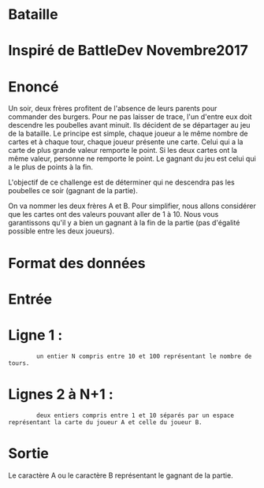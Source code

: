 # Bataille
# Inspiré de BattleDev Novembre2017

# Enoncé
Un soir, deux frères profitent de l'absence de leurs parents pour commander des burgers. Pour ne pas laisser de trace, l'un d'entre eux doit descendre les poubelles avant minuit. Ils décident de se départager au jeu de la bataille. Le principe est simple, chaque joueur a le même nombre de cartes et à chaque tour, chaque joueur présente une carte. Celui qui a la carte de plus grande valeur remporte le point. Si les deux cartes ont la même valeur, personne ne remporte le point. Le gagnant du jeu est celui qui a le plus de points à la fin.

L'objectif de ce challenge est de déterminer qui ne descendra pas les poubelles ce soir (gagnant de la partie).

On va nommer les deux frères A et B. Pour simplifier, nous allons considérer que les cartes ont des valeurs pouvant aller de 1 à 10. Nous vous garantissons qu'il y a bien un gagnant à la fin de la partie (pas d'égalité possible entre les deux joueurs).

# Format des données
# Entrée
# Ligne 1 :
            un entier N compris entre 10 et 100 représentant le nombre de tours.

# Lignes 2 à N+1 : 
            deux entiers compris entre 1 et 10 séparés par un espace représentant la carte du joueur A et celle du joueur B.

# Sortie
Le caractère A ou le caractère B représentant le gagnant de la partie.
